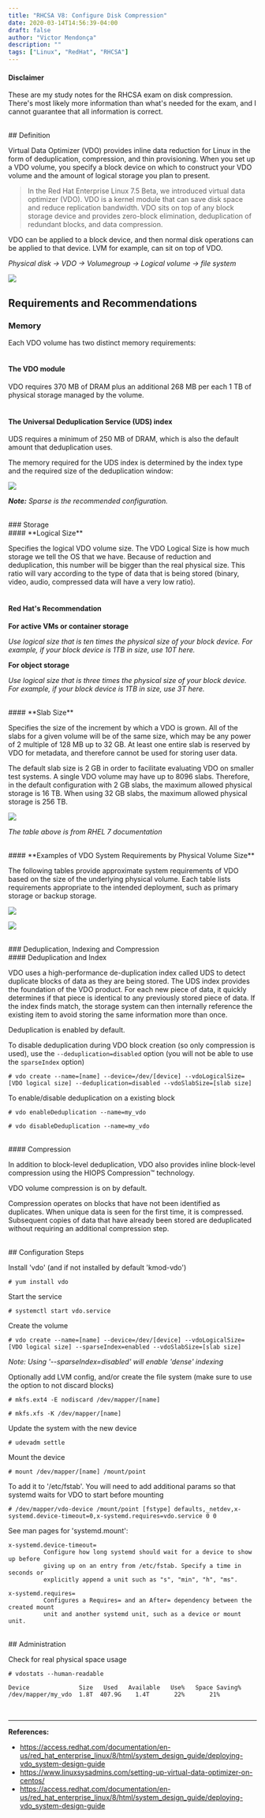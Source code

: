 ```yaml
---
title: "RHCSA V8: Configure Disk Compression"
date: 2020-03-14T14:56:39-04:00
draft: false
author: "Victor Mendonça"
description: ""
tags: ["Linux", "RedHat", "RHCSA"]
---
```


#### Disclaimer

These are my study notes for the RHCSA exam on disk compression. There's most likely more information than what's needed for the exam, and I cannot guarantee that all information is correct.

<br>
## Definition

Virtual Data Optimizer (VDO) provides inline data reduction for Linux in the form of deduplication, compression, and thin provisioning. When you set up a VDO volume, you specify a block device on which to construct your VDO volume and the amount of logical storage you plan to present.  

> In the Red Hat Enterprise Linux 7.5 Beta, we introduced virtual data optimizer (VDO). VDO is a kernel module that can save disk space and reduce replication bandwidth. VDO sits on top of any block storage device and provides zero-block elimination, deduplication of redundant blocks, and data compression.  

VDO can be applied to a block device, and then normal disk operations can be applied to that device. LVM for example, can sit on top of VDO.

_Physical disk -> VDO -> Volumegroup -> Logical volume -> file system_

![](/img/rhsa-v8-configure-disk-compression/overview.png)

## Requirements and Recommendations

### Memory

Each VDO volume has two distinct memory requirements:  
<br>
#### The VDO module

VDO requires 370 MB of DRAM plus an additional 268 MB per each 1 TB of physical storage managed by the volume.  
<br>
#### The Universal Deduplication Service (UDS) index

UDS requires a minimum of 250 MB of DRAM, which is also the default amount that deduplication uses.  

The memory required for the UDS index is determined by the index type and the required size of the deduplication window:       

![](/img/rhsa-v8-configure-disk-compression/memory_requirements.png)

_**Note:** Sparse is the recommended configuration._

<br>
### Storage
<br>
#### **Logical Size**

Specifies the logical VDO volume size. The VDO Logical Size is how much storage we tell the OS that we have. Because of reduction and deduplication, this number will be bigger than the real physical size. This ratio will vary according to the type of data that is being stored (binary, video, audio, compressed data will have a very low ratio).  
<br>
#### Red Hat's Recommendation

**For active VMs or container storage**

_Use logical size that is ten times the physical size of your block device. For example, if your block device is 1TB in size, use 10T here._

**For object storage**

_Use logical size that is three times the physical size of your block device. For example, if your block device is 1TB in size, use 3T here._          

<br>
#### **Slab Size**

Specifies the size of the increment by which a VDO is grown. All of the slabs for a given volume will be of the same size, which may be any power of 2 multiple of 128 MB up to 32 GB. At least one entire slab is reserved by VDO for metadata, and therefore cannot be used for storing user data.  


The default slab size is 2 GB in order to facilitate evaluating VDO on smaller test systems. A single VDO volume may have up to 8096 slabs. Therefore, in the default configuration with 2 GB slabs, the maximum allowed physical storage is 16 TB. When using 32 GB slabs, the maximum allowed physical storage is 256 TB.

![](/img/rhsa-v8-configure-disk-compression/vdo_slab_sizes.png)

_The table above is from RHEL 7 documentation_

<br>
#### **Examples of VDO System Requirements by Physical Volume Size**

The following tables provide approximate system requirements of VDO based on the size of the underlying physical volume. Each table lists requirements appropriate to the intended deployment, such as primary storage or backup storage.    

![](/img/rhsa-v8-configure-disk-compression/primary_storage.png)

![](/img/rhsa-v8-configure-disk-compression/backup_storage.png)

<br>
### Deduplication, Indexing and Compression
<br>
#### Deduplication and Index

VDO uses a high-performance de-duplication index called UDS to detect duplicate blocks of data as they are being stored. The UDS index provides the foundation of the VDO product. For each new piece of data, it quickly determines if that piece is identical to any previously stored piece of data. If the index finds match, the storage system can then internally reference the existing item to avoid storing the same information more than once.

Deduplication is enabled by default.  

To disable deduplication during VDO block creation (so only compression is used), use the `--deduplication=disabled` option (you will not be able to use the `sparseIndex` option)

```
# vdo create --name=[name] --device=/dev/[device] --vdoLogicalSize=[VDO logical size] --deduplication=disabled --vdoSlabSize=[slab size]
```

To enable/disable deduplication on a existing block

```
# vdo enableDeduplication --name=my_vdo

# vdo disableDeduplication --name=my_vdo
```
<br>
#### Compression

In addition to block-level deduplication, VDO also provides inline block-level compression using the HIOPS Compression™ technology.  

VDO volume compression is on by default.

Compression operates on blocks that have not been identified as duplicates. When unique data is seen for the first time, it is compressed. Subsequent copies of data that have already been stored are deduplicated without requiring an additional compression step.

<br>
## Configuration Steps

Install 'vdo' (and if not installed by default 'kmod-vdo')

```
# yum install vdo
```

Start the service

```
# systemctl start vdo.service
```

Create the volume

```
# vdo create --name=[name] --device=/dev/[device] --vdoLogicalSize=[VDO logical size] --sparseIndex=enabled --vdoSlabSize=[slab size]
```

_Note: Using '--sparseIndex=disabled' will enable 'dense' indexing_

Optionally add LVM config, and/or create the file system (make sure to use the option to not discard blocks)

```
# mkfs.ext4 -E nodiscard /dev/mapper/[name]

# mkfs.xfs -K /dev/mapper/[name]
```

Update the system with the new device

```
# udevadm settle
```

Mount the device

```
# mount /dev/mapper/[name] /mount/point
```

To add it to '/etc/fstab'. You will need to add additional params so that systemd waits for VDO to start before mounting

```
# /dev/mapper/vdo-device /mount/point [fstype] defaults,_netdev,x-systemd.device-timeout=0,x-systemd.requires=vdo.service 0 0
```

See man pages for 'systemd.mount':

```nothing
x-systemd.device-timeout=
          Configure how long systemd should wait for a device to show up before
          giving up on an entry from /etc/fstab. Specify a time in seconds or
          explicitly append a unit such as "s", "min", "h", "ms".

x-systemd.requires=
          Configures a Requires= and an After= dependency between the created mount
          unit and another systemd unit, such as a device or mount unit.
```

<br>
## Administration

Check for real physical space usage  

```nothing
# vdostats --human-readable

Device              Size   Used   Available   Use%   Space Saving%
/dev/mapper/my_vdo  1.8T  407.9G    1.4T       22%       21%
```
<br>

- - -

**References:**

+ https://access.redhat.com/documentation/en-us/red_hat_enterprise_linux/8/html/system_design_guide/deploying-vdo_system-design-guide
+ https://www.linuxsysadmins.com/setting-up-virtual-data-optimizer-on-centos/
+ https://access.redhat.com/documentation/en-us/red_hat_enterprise_linux/8/html/system_design_guide/deploying-vdo_system-design-guide
